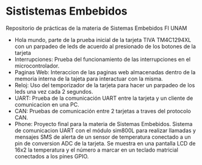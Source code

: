 # Sististemas Embebidos
Repositorio de prácticas de la materia de Sistemas Embebidos FI UNAM

 - Hola mundo, parte de la prueba inicial de la tarjeta TIVA TM4C1294XL con un parpadeo de leds de acuerdo al presionado de los botones de la tarjeta
 - Interrupciones: Prueba del funcionamiento de las interrupciones en el microcontrolador.
 - Paginas Web: Interaccion de las paginas web almacenadas dentro de la memoria interna de la tajeta para interactuar con la misma.
 - Reloj: Uso del temporizador de la tarjeta para hacer un parpadeo de los leds una vez cada 2 segundos.
 - UART: Prueba de la comunicación UART entre la tarjeta y un cliente de comunicacion en una PC.
 - CAN: Pruebas de comunicación entre 2 tarjetas a traves del protocolo CAN.
 - Phone: Proyecto final para la materia de Sistemas Embebidos. Sistema de comunicacion UART con el módulo sim800L para realizar llamadas y mensajes SMS de alerta de un sensor de temperatura conectado a un pin de conversion ADC de la tarjeta. Se muestra en una pantalla LCD de 16x2 la temperatura y el número a marcar en un teclado matricial conectados a los pines GPIO.
